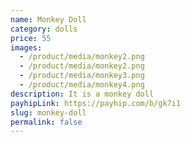 ```yaml
---
name: Monkey Doll
category: dolls
price: 55
images:
  - /product/media/monkey2.png
  - /product/media/monkey2.png
  - /product/media/monkey3.png
  - /product/media/monkey4.png
description: It is a monkey doll
payhipLink: https://payhip.com/b/gk7i1
slug: monkey-doll
permalink: false
---
```

